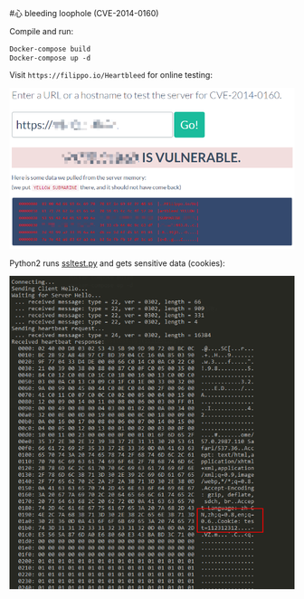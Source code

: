 #心 bleeding loophole (CVE-2014-0160)

Compile and run:

```
Docker-compose build
Docker-compose up -d
```

Visit `https://filippo.io/Heartbleed` for online testing:

![](1.png)

Python2 runs [ssltest.py](ssltest.py) and gets sensitive data (cookies):

![](2.png)